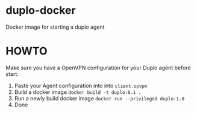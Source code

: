 # duplo-docker
Docker image for starting a duplo agent

# HOWTO

Make sure you have a OpenVPN configuration for your Duplo agent before start.

1. Paste your Agent configuration into into `client.opvpn`
1. Build a docker image
    `docker build -t duplo:0.1 .`
1. Run a newly build docker image
    `docker run --privileged duplo:1.0`
1. Done
